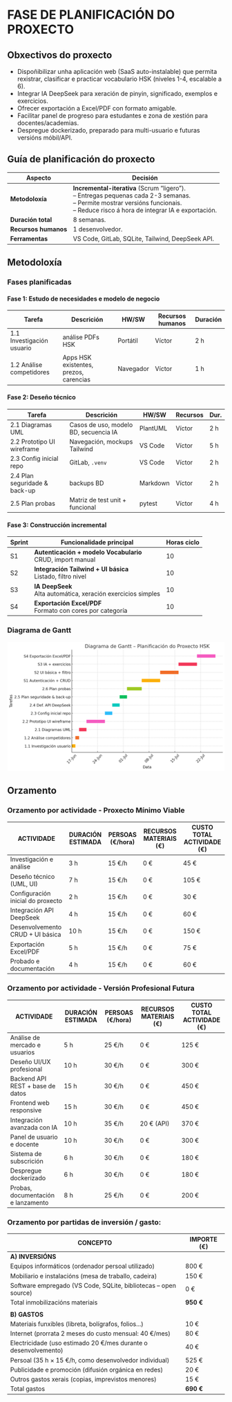 # FASE DE PLANIFICACIÓN DO PROXECTO

## Obxectivos do proxecto

- Dispoñibilizar unha aplicación web (SaaS auto-instalable) que permita rexistrar, clasificar e practicar vocabulario HSK (niveles 1-4, escalable a 6).
- Integrar IA DeepSeek para xeración de pinyin, significado, exemplos e exercicios.
- Ofrecer exportación a Excel/PDF con formato amigable.
- Facilitar panel de progreso para estudantes e zona de xestión para docentes/academias.
- Despregue dockerizado, preparado para multi-usuario e futuras versións móbil/API.

## Guía de planificación do proxecto

| Aspecto              | Decisión                                                                                                                                                                                                        |
| -------------------- | --------------------------------------------------------------------------------------------------------------------------------------------------------------------------------------------------------------- |
| **Metodoloxía**      | **Incremental-iterativa** (Scrum “ligero”). <br>– Entregas pequenas cada 2-3 semanas.<br>– Permite mostrar versións funcionais.<br>– Reduce risco á hora de integrar IA e exportación. |
| **Duración total**   | 8 semanas.                                                                                                                                                                                   |
| **Recursos humanos** | 1 desenvolvedor.                                                                                                                               |
| **Ferramentas**      | VS Code, GitLab, SQLite, Tailwind, DeepSeek API.                                                                                                                               |


## Metodoloxía

### Fases planificadas

#### Fase 1: Estudo de necesidades e modelo de negocio

| Tarefa                    | Descrición                                           | HW/SW                  | Recursos humanos | Duración |
| ------------------------- | ---------------------------------------------------- | ---------------------- | ---------------- | -------- |
| 1.1 Investigación usuario | análise PDFs HSK                                     | Portátil               | Víctor           | 2 h      |
| 1.2 Análise competidores  | Apps HSK existentes, prezos, carencias               | Navegador              | Víctor           | 1 h      |

#### Fase 2: Deseño técnico

| Tarefa                        | Descrición                            | HW/SW                 | Recursos | Dur. |
| ----------------------------- | ------------------------------------- | --------------------- | -------- | ---- |
| 2.1 Diagramas UML             | Casos de uso, modelo BD, secuencia IA | PlantUML              | Víctor   | 2 h  |
| 2.2 Prototipo UI wireframe    | Navegación, mockups Tailwind          | VS Code               | Víctor   | 5 h  |
| 2.3 Config inicial repo       | GitLab, `.venv`                       | VS Code               | Víctor   | 2 h  |
| 2.4 Plan seguridade & back-up | backups BD                            | Markdown              | Víctor   | 2 h  |
| 2.5 Plan probas               | Matriz de test unit + funcional       | pytest                | Víctor   | 4 h  |

#### Fase 3: Construcción incremental

| Sprint | Funcionalidade principal                                             | Horas ciclo |
| ------ | -------------------------------------------------------------------- | ----------- |
| S1     | **Autenticación + modelo Vocabulario** <br>CRUD, import manual       | 10          |
| S2     | **Integración Tailwind + UI básica** <br>Listado, filtro nivel       | 10          |
| S3     | **IA DeepSeek** <br>Alta automática, xeración exercicios simples     | 10          |
| S4     | **Exportación Excel/PDF** <br>Formato con cores por categoría        | 10          |

### Diagrama de Gantt
![Diagrama de Gantt do proxecto](doc/img/diagramagant.png)

## Orzamento

### Orzamento por actividade - Proxecto Mínimo Viable

| ACTIVIDADE                        | DURACIÓN ESTIMADA | PERSOAS (€/hora) | RECURSOS MATERIAIS (€) | CUSTO TOTAL ACTIVIDADE (€) |
| --------------------------------- | ----------------- | ---------------- | ---------------------- | -------------------------- |
| Investigación e análise           | 3 h               | 15 €/h           | 0 €                    | 45 €                       |
| Deseño técnico (UML, UI)          | 7 h               | 15 €/h           | 0 €                    | 105 €                      |
| Configuración inicial do proxecto | 2 h               | 15 €/h           | 0 €                    | 30 €                       |
| Integración API DeepSeek          | 4 h               | 15 €/h           | 0 €                    | 60 €                       |
| Desenvolvemento CRUD + UI básica  | 10 h              | 15 €/h           | 0 €                    | 150 €                      |
| Exportación Excel/PDF             | 5 h               | 15 €/h           | 0 €                    | 75 €                       |
| Probado e documentación           | 4 h               | 15 €/h           | 0 €                    | 60 €                       |

### Orzamento por actividade - Versión Profesional Futura

| ACTIVIDADE                         | DURACIÓN ESTIMADA | PERSOAS (€/hora) | RECURSOS MATERIAIS (€) | CUSTO TOTAL ACTIVIDADE (€) |
| ---------------------------------- | ----------------- | ---------------- | ---------------------- | -------------------------- |
| Análise de mercado e usuarios      | 5 h               | 25 €/h           | 0 €                    | 125 €                      |
| Deseño UI/UX profesional           | 10 h              | 30 €/h           | 0 €                    | 300 €                      |
| Backend API REST + base de datos   | 15 h              | 30 €/h           | 0 €                    | 450 €                      |
| Frontend web responsive            | 15 h              | 30 €/h           | 0 €                    | 450 €                      |
| Integración avanzada con IA        | 10 h              | 35 €/h           | 20 € (API)             | 370 €                      |
| Panel de usuario e docente         | 10 h              | 30 €/h           | 0 €                    | 300 €                      |
| Sistema de subscrición             | 6 h               | 30 €/h           | 0 €                    | 180 €                      |
| Despregue dockerizado              | 6 h               | 30 €/h           | 0 €                    | 180 €                      |
| Probas, documentación e lanzamento | 8 h               | 25 €/h           | 0 €                    | 200 €                      |

### Orzamento por partidas de inversión / gasto:

| CONCEPTO                                                        | IMPORTE (€) |
| --------------------------------------------------------------- | ----------- |
| **A) INVERSIÓNS**                                               |             |
| Equipos informáticos (ordenador persoal utilizado)              | 800 €       |
| Mobiliario e instalacións (mesa de traballo, cadeira)           | 150 €       |
| Software empregado (VS Code, SQLite, bibliotecas – open source) | 0 €         |
| Total inmobilizacións materiais                                 | **950 €**   |
|                                                                 |             |
| **B) GASTOS**                                                   |             |
| Materiais funxibles (libreta, bolígrafos, folios...)            | 10 €        |
| Internet (prorrata 2 meses do custo mensual: 40 €/mes)          | 80 €        |
| Electricidade (uso estimado 20 €/mes durante o desenvolvemento) | 40 €        |
| Persoal (35 h × 15 €/h, como desenvolvedor individual)          | 525 €       |
| Publicidade e promoción (difusión orgánica en redes)            | 20 €        |
| Outros gastos xerais (copias, imprevistos menores)              | 15 €        |
| Total gastos                                                    | **690 €**   |
